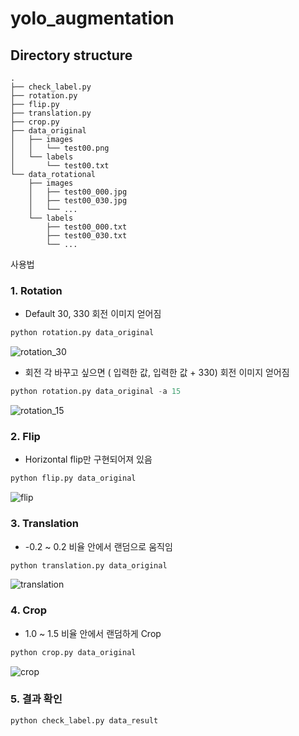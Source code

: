 # yolo_augmentation

## Directory structure
	.
	├── check_label.py
	├── rotation.py
	├── flip.py
	├── translation.py
	├── crop.py
	├── data_original
	│   ├── images
	│   │   └── test00.png
	│   └── labels
	│       └── test00.txt
	└── data_rotational
	    ├── images
	    │   ├── test00_000.jpg
	    │   ├── test00_030.jpg
	    │   └── ...
	    └── labels
	        ├── test00_000.txt
	        ├── test00_030.txt
	        └── ...



사용법


### 1. Rotation
- Default 30, 330 회전 이미지 얻어짐
```python
python rotation.py data_original
```
![rotation_30](https://user-images.githubusercontent.com/77952928/203884349-985bdefe-81f0-4860-ae76-4cee3e2d716f.png)

- 회전 각 바꾸고 싶으면 ( 입력한 값, 입력한 값 + 330) 회전 이미지 얻어짐
```python
python rotation.py data_original -a 15
```
![rotation_15](https://user-images.githubusercontent.com/77952928/203884400-7ab8a5fb-9172-4cd8-b030-e4ca4cc8a01d.png)

### 2. Flip
- Horizontal flip만 구현되어져 있음
```python
python flip.py data_original
```
![flip](https://user-images.githubusercontent.com/77952928/203884563-984c6c57-99fb-4664-b3b9-249b77999fb1.png)

### 3. Translation
- -0.2 ~ 0.2 비율 안에서 랜덤으로 움직임
```python
python translation.py data_original
```
![translation](https://user-images.githubusercontent.com/77952928/203884355-666d2d98-4618-427a-817f-68e9afeb5b68.png)

### 4. Crop
- 1.0 ~ 1.5 비율 안에서 랜덤하게 Crop
```python
python crop.py data_original
```
![crop](https://user-images.githubusercontent.com/77952928/203884672-18b11c4b-52e0-4429-a247-e5db77a7d794.png)

### 5. 결과 확인
```python
python check_label.py data_result
```
